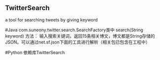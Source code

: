 ## TwitterSearch
a tool for searching tweets by giving keyword

#Java
com.suneony.twitter.search.SearchFactory类中
  search(String keyword) 方法：
  输入搜索关键词，返回15条相关博文，博文都是String存储的JSON。可以通过net.sf.json下面的工具进行解析（相关包已包含在工程中）

#Python
依赖库TwitterSearch

